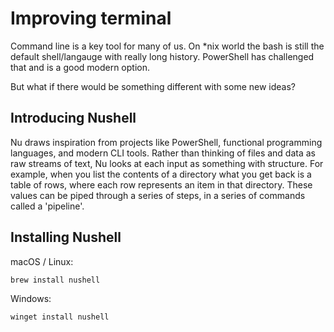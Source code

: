 # Improving terminal

Command line is a key tool for many of us. On *nix world the bash is still the default shell/langauge with really long history. PowerShell has challenged that and is a good modern option. 

But what if there would be something different with some new ideas?

## Introducing Nushell

Nu draws inspiration from projects like PowerShell, functional programming languages, and modern CLI tools. Rather than thinking of files and data as raw streams of text, Nu looks at each input as something with structure. For example, when you list the contents of a directory what you get back is a table of rows, where each row represents an item in that directory. These values can be piped through a series of steps, in a series of commands called a 'pipeline'.

## Installing Nushell

macOS / Linux:

    brew install nushell

Windows:

    winget install nushell
